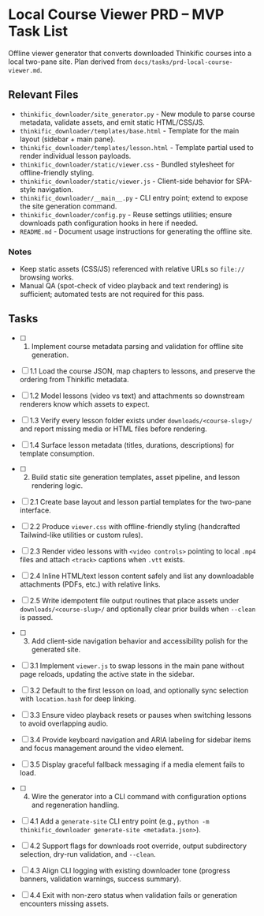 # Local Course Viewer PRD – MVP Task List
Offline viewer generator that converts downloaded Thinkific courses into a local two-pane site. Plan derived from `docs/tasks/prd-local-course-viewer.md`.

## Relevant Files

- `thinkific_downloader/site_generator.py` - New module to parse course metadata, validate assets, and emit static HTML/CSS/JS.
- `thinkific_downloader/templates/base.html` - Template for the main layout (sidebar + main pane).
- `thinkific_downloader/templates/lesson.html` - Template partial used to render individual lesson payloads.
- `thinkific_downloader/static/viewer.css` - Bundled stylesheet for offline-friendly styling.
- `thinkific_downloader/static/viewer.js` - Client-side behavior for SPA-style navigation.
- `thinkific_downloader/__main__.py` - CLI entry point; extend to expose the site generation command.
- `thinkific_downloader/config.py` - Reuse settings utilities; ensure downloads path configuration hooks in here if needed.
- `README.md` - Document usage instructions for generating the offline site.

### Notes

- Keep static assets (CSS/JS) referenced with relative URLs so `file://` browsing works.
- Manual QA (spot-check of video playback and text rendering) is sufficient; automated tests are not required for this pass.

## Tasks

- [ ] 1. Implement course metadata parsing and validation for offline site generation.

- [ ] 1.1 Load the course JSON, map chapters to lessons, and preserve the ordering from Thinkific metadata.

- [ ] 1.2 Model lessons (video vs text) and attachments so downstream renderers know which assets to expect.

- [ ] 1.3 Verify every lesson folder exists under `downloads/<course-slug>/` and report missing media or HTML files before rendering.

- [ ] 1.4 Surface lesson metadata (titles, durations, descriptions) for template consumption.

- [ ] 2. Build static site generation templates, asset pipeline, and lesson rendering logic.

- [ ] 2.1 Create base layout and lesson partial templates for the two-pane interface.

- [ ] 2.2 Produce `viewer.css` with offline-friendly styling (handcrafted Tailwind-like utilities or custom rules).

- [ ] 2.3 Render video lessons with `<video controls>` pointing to local `.mp4` files and attach `<track>` captions when `.vtt` exists.

- [ ] 2.4 Inline HTML/text lesson content safely and list any downloadable attachments (PDFs, etc.) with relative links.

- [ ] 2.5 Write idempotent file output routines that place assets under `downloads/<course-slug>/` and optionally clear prior builds when `--clean` is passed.

- [ ] 3. Add client-side navigation behavior and accessibility polish for the generated site.

- [ ] 3.1 Implement `viewer.js` to swap lessons in the main pane without page reloads, updating the active state in the sidebar.

- [ ] 3.2 Default to the first lesson on load, and optionally sync selection with `location.hash` for deep linking.

- [ ] 3.3 Ensure video playback resets or pauses when switching lessons to avoid overlapping audio.

- [ ] 3.4 Provide keyboard navigation and ARIA labeling for sidebar items and focus management around the video element.

- [ ] 3.5 Display graceful fallback messaging if a media element fails to load.

- [ ] 4. Wire the generator into a CLI command with configuration options and regeneration handling.

- [ ] 4.1 Add a `generate-site` CLI entry point (e.g., `python -m thinkific_downloader generate-site <metadata.json>`).

- [ ] 4.2 Support flags for downloads root override, output subdirectory selection, dry-run validation, and `--clean`.

- [ ] 4.3 Align CLI logging with existing downloader tone (progress banners, validation warnings, success summary).

- [ ] 4.4 Exit with non-zero status when validation fails or generation encounters missing assets.
